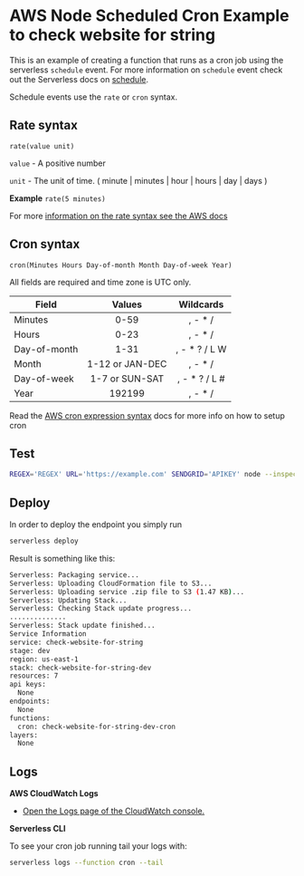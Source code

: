 
# AWS Node Scheduled Cron Example to check website for string

This is an example of creating a function that runs as a cron job using the serverless `schedule` event. For more information on `schedule` event check out the Serverless docs on [schedule](https://serverless.com/framework/docs/providers/aws/events/schedule/).

Schedule events use the `rate` or `cron` syntax.

## Rate syntax

```pseudo
rate(value unit)
```

`value` - A positive number

`unit` - The unit of time. ( minute | minutes | hour | hours | day | days )

**Example** `rate(5 minutes)`

For more [information on the rate syntax see the AWS docs](http://docs.aws.amazon.com/AmazonCloudWatch/latest/events/ScheduledEvents.html#RateExpressions)

## Cron syntax

```pseudo
cron(Minutes Hours Day-of-month Month Day-of-week Year)
```

All fields are required and time zone is UTC only.

| Field         | Values         | Wildcards     |
| ------------- |:--------------:|:-------------:|
| Minutes       | 0-59           | , - * /       |
| Hours         | 0-23           | , - * /       |
| Day-of-month  | 1-31           | , - * ? / L W |
| Month         | 1-12 or JAN-DEC| , - * /       |
| Day-of-week   | 1-7 or SUN-SAT | , - * ? / L # |
| Year          | 192199      | , - * /       |

Read the [AWS cron expression syntax](http://docs.aws.amazon.com/lambda/latest/dg/tutorial-scheduled-events-schedule-expressions.html) docs for more info on how to setup cron

## Test
```bash
REGEX='REGEX' URL='https://example.com' SENDGRID='APIKEY' node --inspect-brk test.js
```

## Deploy

In order to deploy the endpoint you simply run

```bash
serverless deploy
```

Result is something like this:
```bash
Serverless: Packaging service...
Serverless: Uploading CloudFormation file to S3...
Serverless: Uploading service .zip file to S3 (1.47 KB)...
Serverless: Updating Stack...
Serverless: Checking Stack update progress...
..............
Serverless: Stack update finished...
Service Information
service: check-website-for-string
stage: dev
region: us-east-1
stack: check-website-for-string-dev
resources: 7
api keys:
  None
endpoints:
  None
functions:
  cron: check-website-for-string-dev-cron
layers:
  None
```

## Logs
**AWS CloudWatch Logs**
* [Open the Logs page of the CloudWatch console.](https://console.aws.amazon.com/cloudwatch/home?region=us-east-1#logs:)


**Serverless CLI**

To see your cron job running tail your logs with:

```bash
serverless logs --function cron --tail
```
